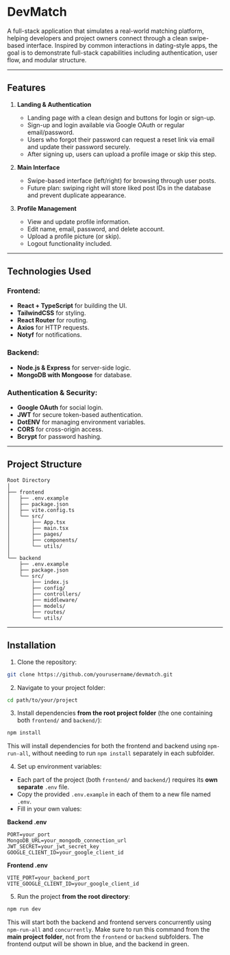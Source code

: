 # DevMatch

A full-stack application that simulates a real-world matching platform, helping developers and project owners connect through a clean swipe-based interface. Inspired by common interactions in dating-style apps, the goal is to demonstrate full-stack capabilities including authentication, user flow, and modular structure.

---

## Features

1. **Landing & Authentication**
   - Landing page with a clean design and buttons for login or sign-up.
   - Sign-up and login available via Google OAuth or regular email/password.
   - Users who forgot their password can request a reset link via email and update their password securely.
   - After signing up, users can upload a profile image or skip this step.

2. **Main Interface**
   - Swipe-based interface (left/right) for browsing through user posts.
   - Future plan: swiping right will store liked post IDs in the database and prevent duplicate appearance.

3. **Profile Management**
   - View and update profile information.
   - Edit name, email, password, and delete account.
   - Upload a profile picture (or skip).
   - Logout functionality included.

---

## Technologies Used

### Frontend:
- **React + TypeScript** for building the UI.
- **TailwindCSS** for styling.
- **React Router** for routing.
- **Axios** for HTTP requests.
- **Notyf** for notifications.

### Backend:
- **Node.js & Express** for server-side logic.
- **MongoDB with Mongoose** for database.

### Authentication & Security:
- **Google OAuth** for social login.
- **JWT** for secure token-based authentication.
- **DotENV** for managing environment variables.
- **CORS** for cross-origin access.
- **Bcrypt** for password hashing.

---

## Project Structure

```
Root Directory
│
├── frontend
│   ├── .env.example
│   ├── package.json
│   ├── vite.config.ts
│   └── src/
│       ├── App.tsx
│       ├── main.tsx
│       ├── pages/
│       ├── components/
│       └── utils/
│
└── backend
    ├── .env.example
    ├── package.json
    └── src/
        ├── index.js
        ├── config/
        ├── controllers/
        ├── middleware/
        ├── models/
        ├── routes/
        └── utils/
```

---

## Installation

1. Clone the repository:
```bash
git clone https://github.com/yourusername/devmatch.git
```

2. Navigate to your project folder:
```bash
cd path/to/your/project
```

3. Install dependencies **from the root project folder** (the one containing both `frontend/` and `backend/`):
```bash
npm install
```
This will install dependencies for both the frontend and backend using `npm-run-all`, without needing to run `npm install` separately in each subfolder.

4. Set up environment variables:
- Each part of the project (both `frontend/` and `backend/`) requires its **own separate** `.env` file.
- Copy the provided `.env.example` in each of them to a new file named `.env`.
- Fill in your own values:

**Backend .env**
```env
PORT=your_port
MongoDB_URL=your_mongodb_connection_url
JWT_SECRET=your_jwt_secret_key
GOOGLE_CLIENT_ID=your_google_client_id
```

**Frontend .env**
```env
VITE_PORT=your_backend_port
VITE_GOOGLE_CLIENT_ID=your_google_client_id
```

5. Run the project **from the root directory**:
```bash
npm run dev
```
This will start both the backend and frontend servers concurrently using `npm-run-all` and `concurrently`.
Make sure to run this command from the **main project folder**, not from the `frontend` or `backend` subfolders.
The frontend output will be shown in blue, and the backend in green.
